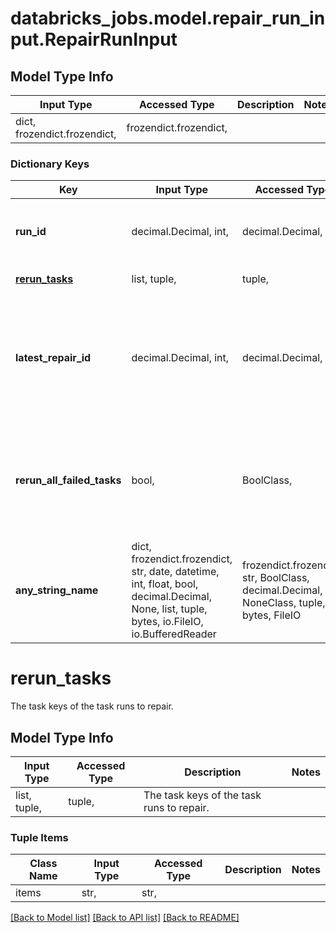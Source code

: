 # databricks_jobs.model.repair_run_input.RepairRunInput

## Model Type Info
Input Type | Accessed Type | Description | Notes
------------ | ------------- | ------------- | -------------
dict, frozendict.frozendict,  | frozendict.frozendict,  |  | 

### Dictionary Keys
Key | Input Type | Accessed Type | Description | Notes
------------ | ------------- | ------------- | ------------- | -------------
**run_id** | decimal.Decimal, int,  | decimal.Decimal,  | The job run ID of the run to repair. The run must not be in progress. | [optional] value must be a 64 bit integer
**[rerun_tasks](#rerun_tasks)** | list, tuple,  | tuple,  | The task keys of the task runs to repair. | [optional] 
**latest_repair_id** | decimal.Decimal, int,  | decimal.Decimal,  | The ID of the latest repair. This parameter is not required when repairing a run for the first time, but must be provided on subsequent requests to repair the same run. | [optional] value must be a 64 bit integer
**rerun_all_failed_tasks** | bool,  | BoolClass,  | If true, repair all failed tasks. Only one of rerun_tasks or rerun_all_failed_tasks can be used. | [optional] if omitted the server will use the default value of False
**any_string_name** | dict, frozendict.frozendict, str, date, datetime, int, float, bool, decimal.Decimal, None, list, tuple, bytes, io.FileIO, io.BufferedReader | frozendict.frozendict, str, BoolClass, decimal.Decimal, NoneClass, tuple, bytes, FileIO | any string name can be used but the value must be the correct type | [optional]

# rerun_tasks

The task keys of the task runs to repair.

## Model Type Info
Input Type | Accessed Type | Description | Notes
------------ | ------------- | ------------- | -------------
list, tuple,  | tuple,  | The task keys of the task runs to repair. | 

### Tuple Items
Class Name | Input Type | Accessed Type | Description | Notes
------------- | ------------- | ------------- | ------------- | -------------
items | str,  | str,  |  | 

[[Back to Model list]](../../README.md#documentation-for-models) [[Back to API list]](../../README.md#documentation-for-api-endpoints) [[Back to README]](../../README.md)

